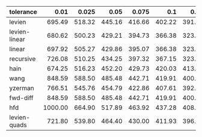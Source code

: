 | tolerance    |   0.01 |   0.025 |   0.05 |   0.075 |   0.1 |   0.15 |   0.2 |   0.25 |   0.5 |   1 |
|--------------| ------:| ------:| ------:| ------:| ------:| ------:| ------:| ------:| ------:| ------:|
|levien        | 695.49 | 518.32 | 445.16 | 416.66 | 402.22 | 391.20 | 387.04 | 384.95 | 378.78 | 377.36 |
|levien-linear | 680.62 | 500.23 | 429.21 | 394.73 | 366.38 | 323.71 | 289.06 | 255.23 | 109.97 | 35.61 |
|linear        | 697.92 | 505.27 | 429.86 | 395.07 | 366.38 | 323.71 | 289.06 | 255.23 | 109.97 | 35.61 |
|recursive     | 726.08 | 510.25 | 434.25 | 397.32 | 367.15 | 323.83 | 289.20 | 255.28 | 109.97 | 35.61 |
|hain          | 674.25 | 516.23 | 452.20 | 429.73 | 420.03 | 413.18 | 414.65 | 420.87 | 392.33 | 383.84 |
|wang          | 848.59 | 588.50 | 485.48 | 442.71 | 419.91 | 400.04 | 393.26 | 389.73 | 379.74 | 377.77 |
|yzerman       | 766.51 | 545.76 | 454.79 | 422.86 | 407.61 | 392.30 | 388.53 | 386.66 | 383.03 | 391.08 |
|fwd-diff      | 848.59 | 588.50 | 485.48 | 442.71 | 419.91 | 400.04 | 393.26 | 389.73 | 379.74 | 377.77 |
|hfd           | 1000.00 | 664.90 | 517.89 | 463.92 | 437.28 | 408.90 | 398.55 | 393.21 | 381.25 | 378.01 |
|levien-quads  | 721.80 | 539.80 | 464.40 | 430.00 | 411.93 | 396.92 | 391.22 | 387.59 | 379.18 | 377.67 |
